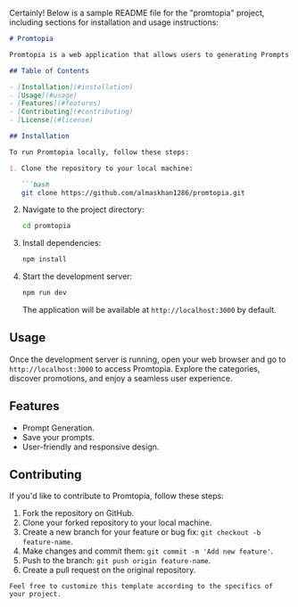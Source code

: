 Certainly! Below is a sample README file for the "promtopia" project, including sections for installation and usage instructions:

```markdown
# Promtopia

Promtopia is a web application that allows users to generating Prompts for AI search.

## Table of Contents

- [Installation](#installation)
- [Usage](#usage)
- [Features](#features)
- [Contributing](#contributing)
- [License](#license)

## Installation

To run Promtopia locally, follow these steps:

1. Clone the repository to your local machine:

   ```bash
   git clone https://github.com/almaskhan1286/promtopia.git
   ```

2. Navigate to the project directory:

   ```bash
   cd promtopia
   ```

3. Install dependencies:

   ```bash
   npm install
   ```

4. Start the development server:

   ```bash
   npm run dev
   ```

   The application will be available at `http://localhost:3000` by default.

## Usage

Once the development server is running, open your web browser and go to `http://localhost:3000` to access Promtopia. Explore the categories, discover promotions, and enjoy a seamless user experience.

## Features

- Prompt Generation.
- Save your prompts.
- User-friendly and responsive design.

## Contributing

If you'd like to contribute to Promtopia, follow these steps:

1. Fork the repository on GitHub.
2. Clone your forked repository to your local machine.
3. Create a new branch for your feature or bug fix: `git checkout -b feature-name`.
4. Make changes and commit them: `git commit -m 'Add new feature'`.
5. Push to the branch: `git push origin feature-name`.
6. Create a pull request on the original repository.


```
Feel free to customize this template according to the specifics of your project.